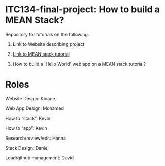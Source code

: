 # ITC134-final-project: How to build a MEAN Stack?

Repository for tutorials on the following:

1. Link to Website describing project

2. [Link to MEAN stack tutorial](https://docs.google.com/document/d/1fheRGRmCnKE9--q7_Midv8FHGAHYjVh9A80v4QL0cfo/edit) 

3. How to build a 'Hello World' web app on a MEAN stack tutorial?

# Roles

Website Design: Kidane

Web App Design: Mohamed

How to “stack”: Kevin 

How to “app”: Kevin

Research/review/edit: Hanna

Stack Design: Daniel

Lead/github management: David
